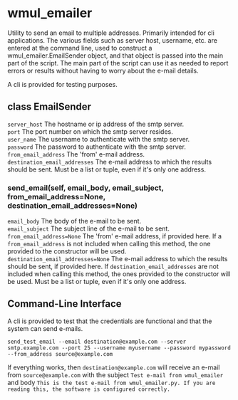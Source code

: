 # wmul_emailer

Utility to send an email to multiple addresses. Primarily intended for cli applications. The various fields such as server host, username, etc. are entered at the command line, used to construct a wmul_emailer.EmailSender object, and that object is passed into the main part of the script. The main part of the script can use it as needed to report errors or results without having to worry about the e-mail details.

A cli is provided for testing purposes. 

## class EmailSender
`server_host` The hostname or ip address of the smtp server.  
`port` The port number on which the smtp server resides.  
`user_name` The username to authenticate with the smtp server.  
`password` The password to authenticate with the smtp server.  
`from_email_address` The 'from' e-mail address.  
`destination_email_addresses` The e-mail address to which the results should be sent. Must be a list or tuple, even if it's only one address. 

### send_email(self, email_body, email_subject, from_email_address=None, destination_email_addresses=None)
`email_body` The body of the e-mail to be sent.  
`email_subject` The subject line of the e-mail to be sent.  
`from_email_address=None` The 'from' e-mail address, if provided here. If a `from_email_address` is not included when calling this method, the one provided to the constructor will be used.  
`destination_email_addresses=None` The e-mail address to which the results should be sent, if provided here. If `destination_email_addresses` are not included when calling this method, the ones provided to the constructor will be used. Must be a list or tuple, even if it's only one address.   

## Command-Line Interface
A cli is provided to test that the credentials are functional and that the system can send e-mails.

`send_test_email --email destination@example.com --server smtp.example.com --port 25 --username myusername --password mypassword --from_address source@example.com`

If everything works, then `destination@example.com` will receive an e-mail from `source@example.com` with the subject `Test e-mail from wmul_emailer` and body `This is the test e-mail from wmul_emailer.py. If you are reading this, the software is configured correctly.`